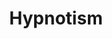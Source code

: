 ---
title: "Hypnotism"

spell:
  schools:
    - name:        "Enchantment"
      subschools:  ["Compulsion"]
      descriptors: ["Mind-Affecting"]
  classes:
    - name:  "Bard"
      abbr:  "Brd"
      level: 1
    - name:  "Sorcerer/Wizard"
      abbr:  "Sor/Wiz"
      level: 1
  components:         [V, S]
  castingTime:        "1 round"
  range:              "Close (25 ft. + 5 ft./2 levels)"
  area:               "Several living creatures, no two of which may be more than 30 ft. apart"
  duration:           "{% die_roll 2 4 0 %} rounds"
  dismissable:        true
  savingThrow:        "Will negates"
  spellResistance:    "Yes"
  description:        |
    Your gestures and droning incantation fascinate nearby creatures, causing them to stop and stare blankly at you. In addition, you can use their rapt attention to make your suggestions and requests seem more plausible. Roll {% die_roll 2 4 0 %} to see how many total Hit Dice of creatures you affect. Creatures with fewer HD are affected before creatures with more HD. Only creatures that can see or hear you are affected, but they do not need to understand you to be fascinated.

    If you use this spell in combat, each target gains a +2 bonus on its saving throw. If the spell affects only a single creature not in combat at the time, the saving throw has a penalty of -2.

    While the subject is fascinated by this spell, it reacts as though it were two steps more friendly in attitude. This allows you to make a single request of the affected creature (provided you can communicate with it). The request must be brief and reasonable. Even after the spell ends, the creature retains its new attitude toward you, but only with respect to that particular request.

    A creature that fails its saving throw does not remember that you enspelled it.
---